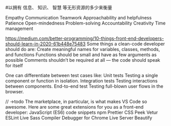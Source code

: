 #以拥有
信息、
知识、
智慧
等无形资源的多少来衡量

Empathy
Communication
Teamwork
Approachability and helpfulness
Patience
Open-mindedness
Problem-solving
Accountability
Creativity
Time management

https://medium.com/better-programming/10-things-front-end-developers-should-learn-in-2020-61b448e75483
Some things a clean-code developer should do are:
Create meaningful names for variables, classes, methods, and functions
Functions should be small and have as few arguments as possible
Comments shouldn’t be required at all — the code should speak for itself


One can differentiate between test cases like:
Unit tests
Testing a single component or function in isolation.
Integration tests
Testing interactions between components.
End-to-end test
Testing full-blown user flows in the browser.

// ->todo
The marketplace, in particular, is what makes VS Code so awesome. Here are some great extensions for you as a front-end developer:
JavaScript (ES6) code snippets
npm
Prettier
CSS Peek
Vetur
ESLint
Live Sass Compiler
Debugger for Chrome
Live Server
Beautify
